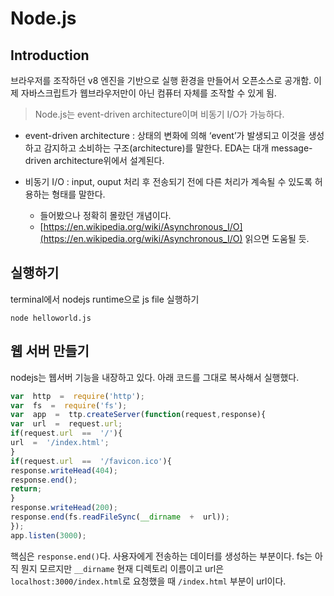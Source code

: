 # Node.js

## Introduction
브라우저를 조작하던 v8 엔진을 기반으로 실행 환경을 만들어서 오픈소스로 공개함. 이제 자바스크립트가 웹브라우저만이 아닌 컴퓨터 자체를 조작할 수 있게 됨.

> Node.js는 event-driven architecture이며 비동기 I/O가 가능하다.

- event-driven architecture : 상태의 변화에 의해 ‘event’가 발생되고 이것을 생성하고 감지하고 소비하는 구조(architecture)를 말한다. EDA는 대개 message-driven architecture위에서 설계된다.

- 비동기 I/O : input, ouput 처리 후 전송되기 전에 다른 처리가 계속될 수 있도록 허용하는 형태를 말한다.
	-   들어봤으나 정확히 몰랐던 개념이다.
	-   [https://en.wikipedia.org/wiki/Asynchronous_I/O](https://en.wikipedia.org/wiki/Asynchronous_I/O) 읽으면 도움될 듯.

## 실행하기
terminal에서 nodejs runtime으로 js file 실행하기
~~~
node helloworld.js
~~~

## 웹 서버 만들기
nodejs는 웹서버 기능을 내장하고 있다.
아래 코드를 그대로 복사해서 실행했다.
~~~javaScript
var  http  =  require('http');
var  fs  =  require('fs');
var  app  =  ttp.createServer(function(request,response){
var  url  =  request.url;
if(request.url  ==  '/'){
url  =  '/index.html';
}
if(request.url  ==  '/favicon.ico'){
response.writeHead(404);
response.end();
return;
}
response.writeHead(200);
response.end(fs.readFileSync(__dirname  +  url));
});
app.listen(3000);
~~~
핵심은 `response.end()`다. 사용자에게 전송하는 데이터를 생성하는 부분이다.
fs는 아직 뭔지 모르지만 `__dirname` 현재 디렉토리 이름이고 url은  `localhost:3000/index.html`로 요청했을 때 `/index.html` 부분이 url이다.



